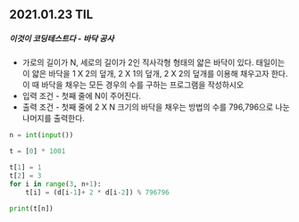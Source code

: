 ## 2021.01.23 TIL

##### 이것이 코딩테스트다 - 바닥 공사

- 가로의 길이가 N, 세로의 길이가 2인 직사각형 형태의 얇은 바닥이 있다. 태일이는 이 얇은 바닥을 1 X 2의 덮개, 2 X 1의 덮개, 2 X 2의 덮개를 이용해 채우고자 한다. 이 때 바닥을 채우는 모든 경우의 수를 구하는 프로그램을 작성하시오
- 입력 조건 - 첫째 줄에 N이 주어진다.
- 출력 조건 - 첫째 줄에 2 X N 크기의 바닥을 채우는 방법의 수를 796,796으로 나눈 나머지를 출력한다.

```python
n = int(input())

t = [0] * 1001

t[1] = 1
t[2] = 3
for i in range(3, n+1):
    t[i] = (d[i-1]+ 2 * d[i-2]) % 796796
    
print(t[n])
```

